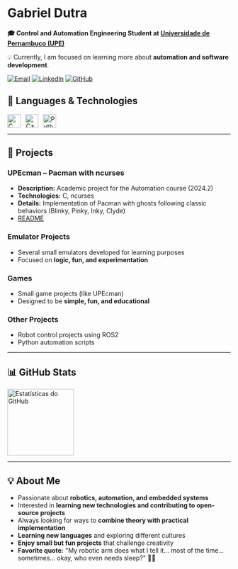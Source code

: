 # Gabriel Dutra

**🎓 Control and Automation Engineering Student at [Universidade de Pernambuco (UPE)](https://www.upe.br/)**

💡 Currently, I am focused on learning more about **automation and software development**.

[![Email](https://img.shields.io/badge/Email-red?style=flat-square&logo=gmail&logoColor=white)](mailto:gabrielchaves.cs@gmail.com)
[![LinkedIn](https://img.shields.io/badge/LinkedIn-blue?style=flat-square&logo=linkedin&logoColor=white)](https://www.linkedin.com/in/gabrieldutrac/)
[![GitHub](https://img.shields.io/badge/GitHub-black?style=flat-square&logo=github&logoColor=white)](https://github.com/Dutraat)


## 🤖 Languages & Technologies

<div style="display: flex; align-items: center; gap: 10px;">
  <img src="https://img.icons8.com/color/48/c-programming.png" alt="C" title="C" width="30" height="30">
  <img src="https://cdn.jsdelivr.net/gh/devicons/devicon/icons/cplusplus/cplusplus-original.svg" alt="C++" title="C++" width="30" height="30">
  <img src="https://cdn.jsdelivr.net/gh/devicons/devicon/icons/python/python-original.svg" alt="Python" title="Python" width="30" height="30">
</div>

---

## 📂 Projects

### UPEcman – Pacman with ncurses
- **Description:** Academic project for the Automation course (2024.2)
- **Technologies:** C, ncurses
- **Details:** Implementation of Pacman with ghosts following classic behaviors (Blinky, Pinky, Inky, Clyde)
- [README](https://github.com/Dutraat/Upecman/blob/main/README.md)

### Emulator Projects
- Several small emulators developed for learning purposes
- Focused on **logic, fun, and experimentation**

### Games
- Small game projects (like UPEcman)
- Designed to be **simple, fun, and educational**

### Other Projects
- Robot control projects using ROS2
- Python automation scripts

---

## 📊 GitHub Stats

<p> <img align="left" alt="Estatísticas do GitHub" height="150" style="padding-right: 10px;" src="https://github-readme-stats.vercel.app/api?username=Dutraat&show_icons=true&theme=tokyonight&include_all_commits=true&locale=pt-br" /> 

</p> <br clear="both" />

---

## 💡 About Me
- Passionate about **robotics, automation, and embedded systems**
- Interested in **learning new technologies and contributing to open-source projects**
- Always looking for ways to **combine theory with practical implementation**
- **Learning new languages** and exploring different cultures
- **Enjoy small but fun projects** that challenge creativity
- **Favorite quote:** "My robotic arm does what I tell it… most of the time… sometimes… okay, who even needs sleep?" 🤖💤


